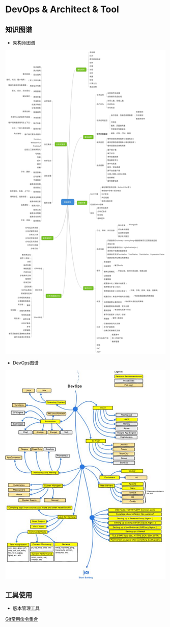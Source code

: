 # DevOps & Architect & Tool

## 知识图谱

* 架构师图谱

![架构师图谱](knowladge-map/1.1%20架构师图谱.jpg)

* DevOps图谱

![DevOps图谱](knowladge-map/5.10%20DevOps图谱.jpg)

## 工具使用

* 版本管理工具

[Git常用命令集合](devops/git-tips/README.md)
